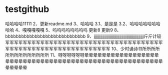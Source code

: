 # testgithub
哈哈哈哈11111
2、更新readme.md
3、哈哈哈
3.1、是是是
3.2、哈哈哈哈哈哈哈哈哈
4、嘎嘎嘎嘎嘎
5、呜呜呜呜呜呜呜呜
更新8
更新9
8、bbbbbbbbbbbbbbbbbbbbbbbbbbbbbb
9、jjjjjjjjjjjjjjjjjjjjjjjjjjjjjjjjjjjjjjjjjjjjjjj斤斤计较军军军军军军军军军军军军军军军军军军军军军军军军军军军军军军军军军军军军军军军军军军军军军军军军军军军军军军军军军军军军
10、少时诵诗书所所所所所所所所所所所所所所
11、呀呀呀呀呀呀晕晕晕晕晕晕晕晕晕晕晕晕晕晕晕晕晕晕晕晕晕晕晕晕晕晕晕晕晕晕晕晕晕晕晕晕晕晕晕晕晕晕晕晕晕晕晕晕晕晕晕晕晕晕晕晕晕晕
